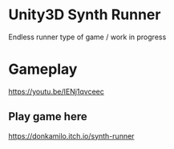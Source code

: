 # Unity3D Synth Runner
 Endless runner type of game / work in progress



# Gameplay

https://youtu.be/IENj1qvceec



## Play game here

https://donkamilo.itch.io/synth-runner 
